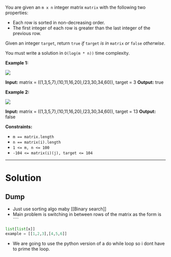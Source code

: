 You are given an `m x n` integer matrix `matrix` with the following two properties:

- Each row is sorted in non-decreasing order.
- The first integer of each row is greater than the last integer of the previous row.

Given an integer `target`, return `true` _if_ `target` _is in_ `matrix` _or_ `false` _otherwise_.

You must write a solution in `O(log(m * n))` time complexity.

**Example 1:**

![](https://assets.leetcode.com/uploads/2020/10/05/mat.jpg)

**Input:** matrix = ((1,3,5,7),(10,11,16,20),(23,30,34,60)), target = 3
**Output:** true

**Example 2:**

![](https://assets.leetcode.com/uploads/2020/10/05/mat2.jpg)

**Input:** matrix = ((1,3,5,7),(10,11,16,20),(23,30,34,60)), target = 13
**Output:** false

**Constraints:**

- `m == matrix.length`
- `n == matrix(i).length`
- `1 <= m, n <= 100`
- `-104 <= matrix(i)(j), target <= 104`

---
# Solution

## Dump
- Just use sorting algo maby [[Binary search]]
- Main problem is switching in between rows of the matrix as the form is ````
```python
list[list[x]]
example = [[1,2,3],[4,5,6]]
```
- We are going to use the python version of a do while loop so i dont have to prime the loop.
